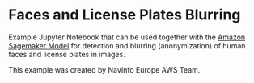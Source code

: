 # Faces and License Plates Blurring 

Example Jupyter Notebook that can be used together with the [Amazon Sagemaker Model](https://aws.amazon.com/marketplace/pp/prodview-qraiphwo2242e?ref_=beagle&applicationId=AWS-Sagemaker-Console) for detection and blurring (anonymization) of human faces and license plates in images.

This example was created by NavInfo Europe AWS Team.
